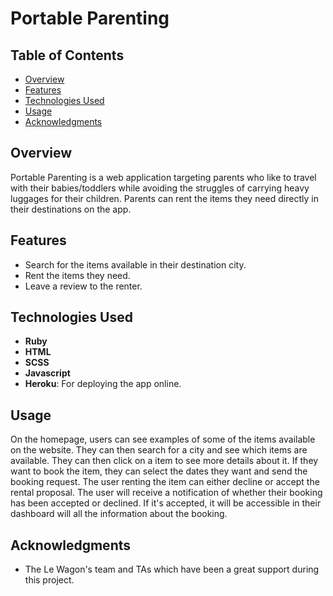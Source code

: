 # Portable Parenting

## Table of Contents
- [Overview](#overview)
- [Features](#features)
- [Technologies Used](#technologies-used)
- [Usage](#usage)
- [Acknowledgments](#acknowledgments)
  
## Overview 
Portable Parenting is a web application targeting parents who like to travel with their babies/toddlers while avoiding the struggles of carrying heavy luggages for their children. Parents can rent the items they need directly in their destinations on the app.

## Features
- Search for the items available in their destination city.
- Rent the items they need.
- Leave a review to the renter.

## Technologies Used
- **Ruby**
- **HTML**
- **SCSS**
- **Javascript**
- **Heroku**: For deploying the app online. 

## Usage
On the homepage, users can see examples of some of the items available on the website. They can then search for a city and see which items are available. They can then click on a item to see more details about it. If they want to book the item, they can select the dates they want and send the booking request. The user renting the item can either decline or accept the rental proposal. The user will receive a notification of whether their booking has been accepted or declined. If it's accepted, it will be accessible in their dashboard will all the information about the booking. 

## Acknowledgments
- The Le Wagon's team and TAs which have been a great support during this project.
